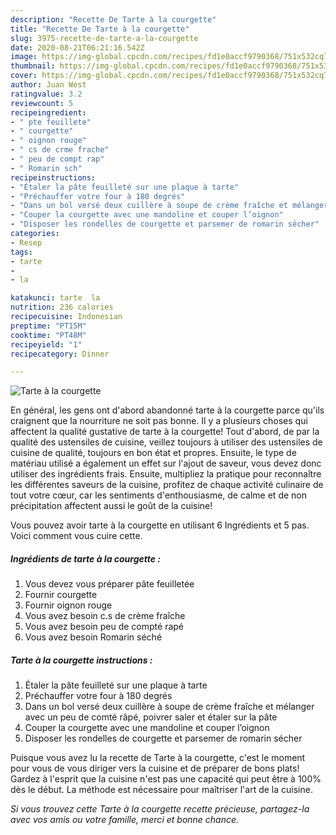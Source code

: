 ```yaml
---
description: "Recette De Tarte à la courgette"
title: "Recette De Tarte à la courgette"
slug: 3975-recette-de-tarte-a-la-courgette
date: 2020-08-21T06:21:16.542Z
image: https://img-global.cpcdn.com/recipes/fd1e0accf9790368/751x532cq70/tarte-a-la-courgette-photo-principale-de-la-recette.jpg
thumbnail: https://img-global.cpcdn.com/recipes/fd1e0accf9790368/751x532cq70/tarte-a-la-courgette-photo-principale-de-la-recette.jpg
cover: https://img-global.cpcdn.com/recipes/fd1e0accf9790368/751x532cq70/tarte-a-la-courgette-photo-principale-de-la-recette.jpg
author: Juan West
ratingvalue: 3.2
reviewcount: 5
recipeingredient:
- " pte feuillete"
- " courgette"
- " oignon rouge"
- " cs de crme frache"
- " peu de compt rap"
- " Romarin sch"
recipeinstructions:
- "Étaler la pâte feuilleté sur une plaque à tarte"
- "Préchauffer votre four à 180 degrés"
- "Dans un bol versé deux cuillère à soupe de crème fraîche et mélanger avec un peu de comté râpé, poivrer saler et étaler sur la pâte"
- "Couper la courgette avec une mandoline et couper l’oignon"
- "Disposer les rondelles de courgette et parsemer de romarin sécher"
categories:
- Resep
tags:
- tarte
- 
- la

katakunci: tarte  la 
nutrition: 236 calories
recipecuisine: Indonesian
preptime: "PT15M"
cooktime: "PT48M"
recipeyield: "1"
recipecategory: Dinner

---
```



![Tarte à la courgette](https://img-global.cpcdn.com/recipes/fd1e0accf9790368/751x532cq70/tarte-a-la-courgette-photo-principale-de-la-recette.jpg)

En général, les gens ont d'abord abandonné tarte à la courgette parce qu'ils craignent que la nourriture ne soit pas bonne. Il y a plusieurs choses qui affectent la qualité gustative de tarte à la courgette! Tout d'abord, de par la qualité des ustensiles de cuisine, veillez toujours à utiliser des ustensiles de cuisine de qualité, toujours en bon état et propres. Ensuite, le type de matériau utilisé a également un effet sur l'ajout de saveur, vous devez donc utiliser des ingrédients frais. Ensuite, multipliez la pratique pour reconnaître les différentes saveurs de la cuisine, profitez de chaque activité culinaire de tout votre cœur, car les sentiments d'enthousiasme, de calme et de non précipitation affectent aussi le goût de la cuisine!

<!--inarticleads1-->

Vous pouvez avoir tarte à la courgette en utilisant 6 Ingrédients et 5 pas. Voici comment vous cuire cette.

##### Ingrédients de tarte à la courgette :

1. Vous devez vous préparer  pâte feuilletée
1. Fournir  courgette
1. Fournir  oignon rouge
1. Vous avez besoin  c.s de crème fraîche
1. Vous avez besoin  peu de compté rapé
1. Vous avez besoin  Romarin séché




<!--inarticleads2-->

##### Tarte à la courgette instructions :

1. Étaler la pâte feuilleté sur une plaque à tarte
1. Préchauffer votre four à 180 degrés
1. Dans un bol versé deux cuillère à soupe de crème fraîche et mélanger avec un peu de comté râpé, poivrer saler et étaler sur la pâte
1. Couper la courgette avec une mandoline et couper l’oignon
1. Disposer les rondelles de courgette et parsemer de romarin sécher




<!--inarticleads1-->

<p>
Puisque vous avez lu la recette de Tarte à la courgette, c'est le moment pour vous de vous diriger vers la cuisine et de préparer de bons plats! Gardez à l'esprit que la cuisine n'est pas une capacité qui peut être à 100% dès le début. La méthode est nécessaire pour maîtriser l'art de la cuisine.
</p>

<p>
<i>Si vous trouvez cette Tarte à la courgette recette précieuse, partagez-la avec vos amis ou votre famille, merci et bonne chance.</i>
</p>

